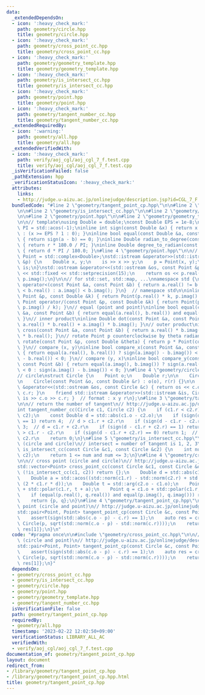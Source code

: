 ```yaml
---
data:
  _extendedDependsOn:
  - icon: ':heavy_check_mark:'
    path: geometry/circle.hpp
    title: geometry/circle.hpp
  - icon: ':heavy_check_mark:'
    path: geometry/cross_point_cc.hpp
    title: geometry/cross_point_cc.hpp
  - icon: ':heavy_check_mark:'
    path: geometry/geometry_template.hpp
    title: geometry/geometry_template.hpp
  - icon: ':heavy_check_mark:'
    path: geometry/is_intersect_cc.hpp
    title: geometry/is_intersect_cc.hpp
  - icon: ':heavy_check_mark:'
    path: geometry/point.hpp
    title: geometry/point.hpp
  - icon: ':heavy_check_mark:'
    path: geometry/tangent_number_cc.hpp
    title: geometry/tangent_number_cc.hpp
  _extendedRequiredBy:
  - icon: ':warning:'
    path: geometry/all.hpp
    title: geometry/all.hpp
  _extendedVerifiedWith:
  - icon: ':heavy_check_mark:'
    path: verify/aoj_cgl/aoj_cgl_7_f.test.cpp
    title: verify/aoj_cgl/aoj_cgl_7_f.test.cpp
  _isVerificationFailed: false
  _pathExtension: hpp
  _verificationStatusIcon: ':heavy_check_mark:'
  attributes:
    links:
    - http://judge.u-aizu.ac.jp/onlinejudge/description.jsp?id=CGL_7_F
  bundledCode: "#line 2 \"geometry/tangent_point_cp.hpp\"\n\n#line 2 \"geometry/cross_point_cc.hpp\"\
    \n\n#line 2 \"geometry/is_intersect_cc.hpp\"\n\n#line 2 \"geometry/circle.hpp\"\
    \n\n#line 2 \"geometry/point.hpp\"\n\n#line 2 \"geometry/geometry_template.hpp\"\
    \n\n// template\nusing Double = double;\nconst Double EPS = 1e-8;\nconst Double\
    \ PI = std::acos(-1);\ninline int sign(const Double &x) { return x <= -EPS ? -1\
    \ : (x >= EPS ? 1 : 0); }\ninline bool equal(const Double &a, const Double &b)\
    \ { return sign(a - b) == 0; }\ninline Double radian_to_degree(const Double &r)\
    \ { return r * 180.0 / PI; }\ninline Double degree_to_radian(const Double &d)\
    \ { return d * PI / 180.0; }\n#line 4 \"geometry/point.hpp\"\n\n// point\nusing\
    \ Point = std::complex<Double>;\nstd::istream &operator>>(std::istream &is, Point\
    \ &p) {\n    Double x, y;\n    is >> x >> y;\n    p = Point(x, y);\n    return\
    \ is;\n}\nstd::ostream &operator<<(std::ostream &os, const Point &p) {\n    os\
    \ << std::fixed << std::setprecision(15);\n    return os << p.real() << ' ' <<\
    \ p.imag();\n}\n\n// for std::set, std::map, ...\nnamespace std {\ninline bool\
    \ operator<(const Point &a, const Point &b) { return a.real() != b.real() ? a.real()\
    \ < b.real() : a.imag() < b.imag(); }\n}  // namespace std\n\ninline Point operator*(const\
    \ Point &p, const Double &k) { return Point(p.real() * k, p.imag() * k); }\ninline\
    \ Point operator/(const Point &p, const Double &k) { return Point(p.real() / k,\
    \ p.imag() / k); }\n// equal (point and point)\ninline bool equal(const Point\
    \ &a, const Point &b) { return equal(a.real(), b.real()) and equal(a.imag(), b.imag());\
    \ }\n// inner product\ninline Double dot(const Point &a, const Point &b) { return\
    \ a.real() * b.real() + a.imag() * b.imag(); }\n// outer product\ninline Double\
    \ cross(const Point &a, const Point &b) { return a.real() * b.imag() - a.imag()\
    \ * b.real(); }\n// rotate Point p counterclockwise by theta radian\ninline Point\
    \ rotate(const Point &p, const Double &theta) { return p * Point(cos(theta), sin(theta));\
    \ }\n// compare (x, y)\ninline bool compare_x(const Point &a, const Point &b)\
    \ { return equal(a.real(), b.real()) ? sign(a.imag() - b.imag()) < 0 : sign(a.real()\
    \ - b.real()) < 0; }\n// compare (y, x)\ninline bool compare_y(const Point &a,\
    \ const Point &b) { return equal(a.imag(), b.imag()) ? sign(a.real() - b.real())\
    \ < 0 : sign(a.imag() - b.imag()) < 0; }\n#line 4 \"geometry/circle.hpp\"\n\n\
    // circle\nstruct Circle {\n    Point o;\n    Double r;\n\n    Circle() = default;\n\
    \n    Circle(const Point &o, const Double &r) : o(o), r(r) {}\n\n    friend std::ostream\
    \ &operator<<(std::ostream &os, const Circle &c) { return os << c.o << ' ' <<\
    \ c.r; }\n    friend std::istream &operator>>(std::istream &is, Circle &c) { return\
    \ is >> c.o >> c.r; }  // format : x y r\n};\n#line 3 \"geometry/tangent_number_cc.hpp\"\
    \n\n// return the number of tangent\n// http://judge.u-aizu.ac.jp/onlinejudge/description.jsp?id=CGL_7_A\n\
    int tangent_number_cc(Circle c1, Circle c2) {\n    if (c1.r < c2.r) std::swap(c1,\
    \ c2);\n    const Double d = std::abs(c1.o - c2.o);\n    if (sign(d - c1.r - c2.r)\
    \ == 1) return 4;  // d > c1.r + c2.r\n    if (sign(d - c1.r - c2.r) == 0) return\
    \ 3;  // d = c1.r + c2.r\n    if (sign(d - c1.r + c2.r) == 1) return 2;  // d\
    \ > c1.r - c2.r\n    if (sign(d - c1.r + c2.r) == 0) return 1;  // d = c1.r -\
    \ c2.r\n    return 0;\n}\n#line 5 \"geometry/is_intersect_cc.hpp\"\n\n// intersection\
    \ (circle and circle)\n// intersect = number of tangent is 1, 2, 3\ninline bool\
    \ is_intersect_cc(const Circle &c1, const Circle &c2) {\n    int num = tangent_number_cc(c1,\
    \ c2);\n    return 1 <= num and num <= 3;\n}\n#line 4 \"geometry/cross_point_cc.hpp\"\
    \n\n// cross point (circle and circle)\n// http://judge.u-aizu.ac.jp/onlinejudge/description.jsp?id=CGL_7_E\n\
    std::vector<Point> cross_point_cc(const Circle &c1, const Circle &c2) {\n    if\
    \ (!is_intersect_cc(c1, c2)) return {};\n    Double d = std::abs(c1.o - c2.o);\n\
    \    Double a = std::acos((std::norm(c1.r) - std::norm(c2.r) + std::norm(d)) /\
    \ (2 * c1.r * d));\n    Double t = std::arg(c2.o - c1.o);\n    Point p = c1.o\
    \ + std::polar(c1.r, t + a);\n    Point q = c1.o + std::polar(c1.r, t - a);\n\
    \    if (equal(p.real(), q.real()) and equal(p.imag(), q.imag())) return {p};\n\
    \    return {p, q};\n}\n#line 4 \"geometry/tangent_point_cp.hpp\"\n\n// tangent\
    \ point (circle and point)\n// http://judge.u-aizu.ac.jp/onlinejudge/description.jsp?id=CGL_7_F\n\
    std::pair<Point, Point> tangent_point_cp(const Circle &c, const Point &p) {\n\
    \    assert(sign(std::abs(c.o - p) - c.r) == 1);\n    auto res = cross_point_cc(c,\
    \ Circle(p, sqrt(std::norm(c.o - p) - std::norm(c.r))));\n    return {res[0],\
    \ res[1]};\n}\n"
  code: "#pragma once\n\n#include \"geometry/cross_point_cc.hpp\"\n\n// tangent point\
    \ (circle and point)\n// http://judge.u-aizu.ac.jp/onlinejudge/description.jsp?id=CGL_7_F\n\
    std::pair<Point, Point> tangent_point_cp(const Circle &c, const Point &p) {\n\
    \    assert(sign(std::abs(c.o - p) - c.r) == 1);\n    auto res = cross_point_cc(c,\
    \ Circle(p, sqrt(std::norm(c.o - p) - std::norm(c.r))));\n    return {res[0],\
    \ res[1]};\n}"
  dependsOn:
  - geometry/cross_point_cc.hpp
  - geometry/is_intersect_cc.hpp
  - geometry/circle.hpp
  - geometry/point.hpp
  - geometry/geometry_template.hpp
  - geometry/tangent_number_cc.hpp
  isVerificationFile: false
  path: geometry/tangent_point_cp.hpp
  requiredBy:
  - geometry/all.hpp
  timestamp: '2023-02-22 12:02:50+09:00'
  verificationStatus: LIBRARY_ALL_AC
  verifiedWith:
  - verify/aoj_cgl/aoj_cgl_7_f.test.cpp
documentation_of: geometry/tangent_point_cp.hpp
layout: document
redirect_from:
- /library/geometry/tangent_point_cp.hpp
- /library/geometry/tangent_point_cp.hpp.html
title: geometry/tangent_point_cp.hpp
---
```

